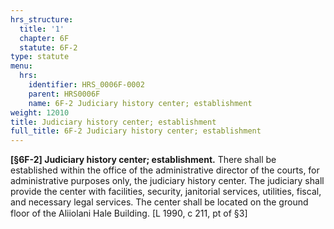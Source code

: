 ```yaml
---
hrs_structure:
  title: '1'
  chapter: 6F
  statute: 6F-2
type: statute
menu:
  hrs:
    identifier: HRS_0006F-0002
    parent: HRS0006F
    name: 6F-2 Judiciary history center; establishment
weight: 12010
title: Judiciary history center; establishment
full_title: 6F-2 Judiciary history center; establishment
---
```

**[§6F-2] Judiciary history center; establishment.** There shall be established within the office of the administrative director of the courts, for administrative purposes only, the judiciary history center. The judiciary shall provide the center with facilities, security, janitorial services, utilities, fiscal, and necessary legal services. The center shall be located on the ground floor of the Aliiolani Hale Building. [L 1990, c 211, pt of §3]